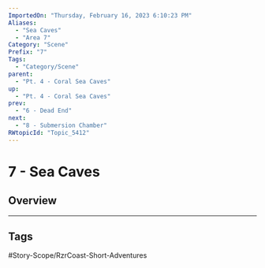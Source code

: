 ```yaml
---
ImportedOn: "Thursday, February 16, 2023 6:10:23 PM"
Aliases:
  - "Sea Caves"
  - "Area 7"
Category: "Scene"
Prefix: "7"
Tags:
  - "Category/Scene"
parent:
  - "Pt. 4 - Coral Sea Caves"
up:
  - "Pt. 4 - Coral Sea Caves"
prev:
  - "6 - Dead End"
next:
  - "8 - Submersion Chamber"
RWtopicId: "Topic_5412"
---
```

# 7 - Sea Caves
## Overview

---
## Tags
#Story-Scope/RzrCoast-Short-Adventures

